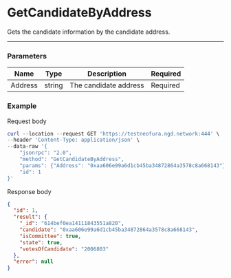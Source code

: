 # GetCandidateByAddress
Gets the candidate information by the candidate address.
<hr>

### Parameters

|    Name    | Type | Description | Required |
| ---------- | --- |    ------    | ----|
| Address      | string|  The candidate address| Required |

### Example

Request body

```powershell
curl --location --request GET 'https://testneofura.ngd.network:444' \
--header 'Content-Type: application/json' \
--data-raw '{
    "jsonrpc": "2.0",
    "method": "GetCandidateByAddress",
    "params": {"Address": "0xaa606e99a6d1cb45ba34872864a3578c8a668143"},
    "id": 1
}'
```

Response body

```json
{
  "id": 1,
  "result": {
    "_id": "614bef0ea14111843551a820",
    "candidate": "0xaa606e99a6d1cb45ba34872864a3578c8a668143",
    "isCommittee": true,
    "state": true,
    "votesOfCandidate": "2006803"
  },
  "error": null
}
```
